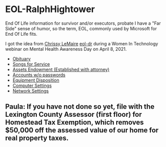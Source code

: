 # EOL-RalphHightower
End Of Life information for survivor and/or executors, probate
 I have a "Far Side" sense of humor, so the term, EOL, commonly used by Microsoft for End Of Life fits.

I got the idea from [Chrissy LeMaire](@potatoqualitee) [eol-dr](https://github.com/potatoqualitee/eol-dr) during a Women In Technology webinar on Mental Health Awareness Day on April 8, 2021.
- [Obituary](Obituary.md)
- [Songs for Service](SongsForService.md)
- [Assets Endowment (Established with attorney)](Assets.md)
- [Accounts w/o passwords](Accounts.md)
- [Equipment Disposition](EquipmentDisposition.md)
- [Computer Settings](ComputerSettings.md)
- [Network Settings](NetworkSettings.md)

## Paula: If you have not done so yet, file with the Lexington County Assessor (first floor) for Homestead Tax Exemption, which removes $50,000 off the assessed value of our home for real property taxes.
